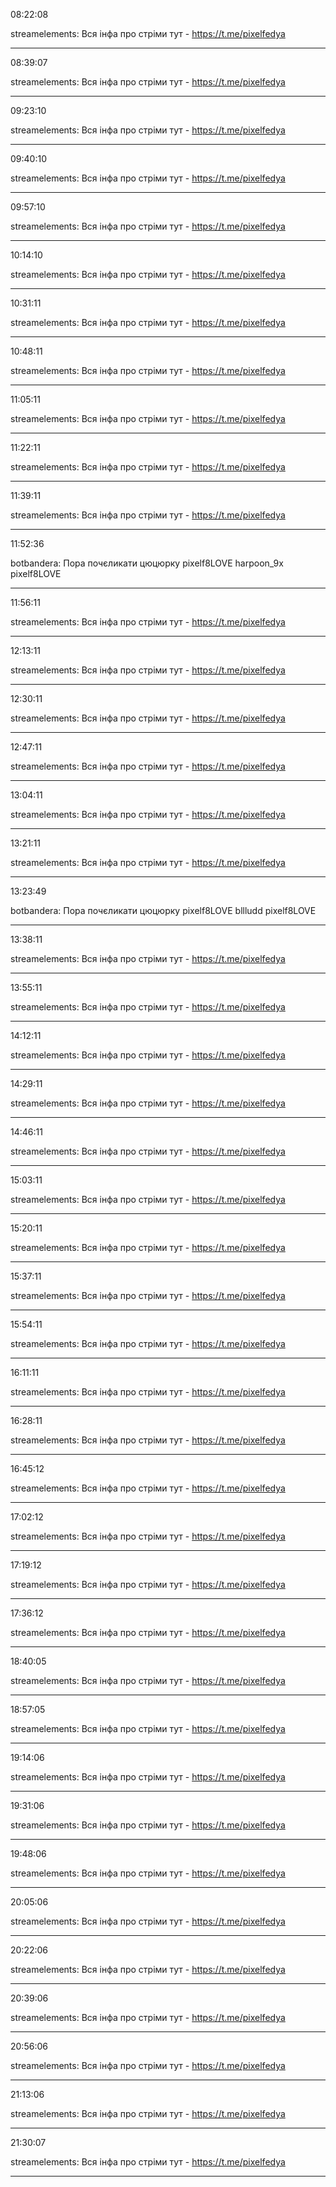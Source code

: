 08:22:08

streamelements: Вся інфа про стріми тут - https://t.me/pixelfedya

---

08:39:07

streamelements: Вся інфа про стріми тут - https://t.me/pixelfedya

---

09:23:10

streamelements: Вся інфа про стріми тут - https://t.me/pixelfedya

---

09:40:10

streamelements: Вся інфа про стріми тут - https://t.me/pixelfedya

---

09:57:10

streamelements: Вся інфа про стріми тут - https://t.me/pixelfedya

---

10:14:10

streamelements: Вся інфа про стріми тут - https://t.me/pixelfedya

---

10:31:11

streamelements: Вся інфа про стріми тут - https://t.me/pixelfedya

---

10:48:11

streamelements: Вся інфа про стріми тут - https://t.me/pixelfedya

---

11:05:11

streamelements: Вся інфа про стріми тут - https://t.me/pixelfedya

---

11:22:11

streamelements: Вся інфа про стріми тут - https://t.me/pixelfedya

---

11:39:11

streamelements: Вся інфа про стріми тут - https://t.me/pixelfedya

---

11:52:36

botbandera: Пора почєликати цюцюрку pixelf8LOVE harpoon_9x pixelf8LOVE

---

11:56:11

streamelements: Вся інфа про стріми тут - https://t.me/pixelfedya

---

12:13:11

streamelements: Вся інфа про стріми тут - https://t.me/pixelfedya

---

12:30:11

streamelements: Вся інфа про стріми тут - https://t.me/pixelfedya

---

12:47:11

streamelements: Вся інфа про стріми тут - https://t.me/pixelfedya

---

13:04:11

streamelements: Вся інфа про стріми тут - https://t.me/pixelfedya

---

13:21:11

streamelements: Вся інфа про стріми тут - https://t.me/pixelfedya

---

13:23:49

botbandera: Пора почєликати цюцюрку pixelf8LOVE bllludd pixelf8LOVE

---

13:38:11

streamelements: Вся інфа про стріми тут - https://t.me/pixelfedya

---

13:55:11

streamelements: Вся інфа про стріми тут - https://t.me/pixelfedya

---

14:12:11

streamelements: Вся інфа про стріми тут - https://t.me/pixelfedya

---

14:29:11

streamelements: Вся інфа про стріми тут - https://t.me/pixelfedya

---

14:46:11

streamelements: Вся інфа про стріми тут - https://t.me/pixelfedya

---

15:03:11

streamelements: Вся інфа про стріми тут - https://t.me/pixelfedya

---

15:20:11

streamelements: Вся інфа про стріми тут - https://t.me/pixelfedya

---

15:37:11

streamelements: Вся інфа про стріми тут - https://t.me/pixelfedya

---

15:54:11

streamelements: Вся інфа про стріми тут - https://t.me/pixelfedya

---

16:11:11

streamelements: Вся інфа про стріми тут - https://t.me/pixelfedya

---

16:28:11

streamelements: Вся інфа про стріми тут - https://t.me/pixelfedya

---

16:45:12

streamelements: Вся інфа про стріми тут - https://t.me/pixelfedya

---

17:02:12

streamelements: Вся інфа про стріми тут - https://t.me/pixelfedya

---

17:19:12

streamelements: Вся інфа про стріми тут - https://t.me/pixelfedya

---

17:36:12

streamelements: Вся інфа про стріми тут - https://t.me/pixelfedya

---

18:40:05

streamelements: Вся інфа про стріми тут - https://t.me/pixelfedya

---

18:57:05

streamelements: Вся інфа про стріми тут - https://t.me/pixelfedya

---

19:14:06

streamelements: Вся інфа про стріми тут - https://t.me/pixelfedya

---

19:31:06

streamelements: Вся інфа про стріми тут - https://t.me/pixelfedya

---

19:48:06

streamelements: Вся інфа про стріми тут - https://t.me/pixelfedya

---

20:05:06

streamelements: Вся інфа про стріми тут - https://t.me/pixelfedya

---

20:22:06

streamelements: Вся інфа про стріми тут - https://t.me/pixelfedya

---

20:39:06

streamelements: Вся інфа про стріми тут - https://t.me/pixelfedya

---

20:56:06

streamelements: Вся інфа про стріми тут - https://t.me/pixelfedya

---

21:13:06

streamelements: Вся інфа про стріми тут - https://t.me/pixelfedya

---

21:30:07

streamelements: Вся інфа про стріми тут - https://t.me/pixelfedya

---

